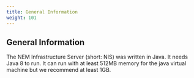 ```yaml
---
title: General Information
weight: 101
---
```


 
## General Information 
The NEM Infrastructure Server (short: NIS) was written in Java. It needs Java 8 to run. It can run with at least 512MB memory for the java virtual machine but we recommend at least 1GB.

 

